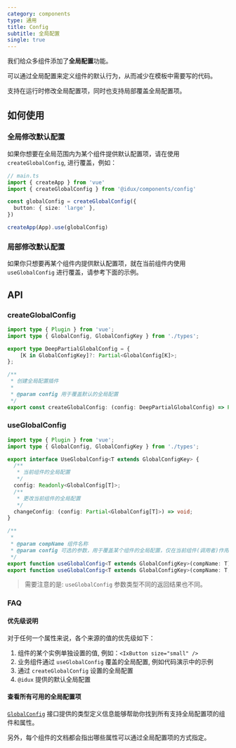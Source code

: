 ```yaml
---
category: components
type: 通用
title: Config
subtitle: 全局配置
single: true
---
```


我们给众多组件添加了**全局配置**功能。

可以通过全局配置来定义组件的默认行为，从而减少在模板中需要写的代码。

支持在运行时修改全局配置项，同时也支持局部覆盖全局配置项。

## 如何使用

### 全局修改默认配置

如果你想要在全局范围内为某个组件提供默认配置项，请在使用 `createGlobalConfig`, 进行覆盖，例如：

```ts
// main.ts
import { createApp } from 'vue'
import { createGlobalConfig } from '@idux/components/config'

const globalConfig = createGlobalConfig({
  button: { size: 'large' },
})

createApp(App).use(globalConfig)
```

### 局部修改默认配置

如果你只想要再某个组件内提供默认配置项，就在当前组件内使用 `useGlobalConfig` 进行覆盖，请参考下面的示例。

## API

### createGlobalConfig

```ts
import type { Plugin } from 'vue';
import type { GlobalConfig, GlobalConfigKey } from './types';

export type DeepPartialGlobalConfig = {
    [K in GlobalConfigKey]?: Partial<GlobalConfig[K]>;
};

/**
 * 创建全局配置插件
 *
 * @param config 用于覆盖默认的全局配置
 */
export const createGlobalConfig: (config: DeepPartialGlobalConfig) => Plugin;
```

### useGlobalConfig

```ts
import type { Plugin } from 'vue';
import type { GlobalConfig, GlobalConfigKey } from './types';

export interface UseGlobalConfig<T extends GlobalConfigKey> {
  /**
   * 当前组件的全局配置
   */
  config: Readonly<GlobalConfig[T]>;
  /**
   * 更改当前组件的全局配置
   */
  changeConfig: (config: Partial<GlobalConfig[T]>) => void;
}

/**
 *
 * @param compName 组件名称
 * @param config 可选的参数，用于覆盖某个组件的全局配置，仅在当前组件(调用者)作用域内生效
 */
export function useGlobalConfig<T extends GlobalConfigKey>(compName: T): Readonly<GlobalConfig[T]>;
export function useGlobalConfig<T extends GlobalConfigKey>(compName: T, config: Partial<GlobalConfig[T]>): UseGlobalConfig<T>;
```

> 需要注意的是: `useGlobalConfig` 参数类型不同的返回结果也不同。

### FAQ

#### 优先级说明

对于任何一个属性来说，各个来源的值的优先级如下：

1. 组件的某个实例单独设置的值, 例如：`<IxButton size="small" />`
2. 业务组件通过 `useGlobalConfig` 覆盖的全局配置, 例如代码演示中的示例
3. 通过 `createGlobalConfig` 设置的全局配置
4. `@idux` 提供的默认全局配置

#### 查看所有可用的全局配置项

[`GlobalConfig`](https://github.com/IDuxFE/idux/blob/master/packages/components/core/config/types.ts) 接口提供的类型定义信息能够帮助你找到所有支持全局配置项的组件和属性。

另外，每个组件的文档都会指出哪些属性可以通过全局配置项的方式指定。
